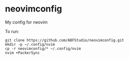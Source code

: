 # neovimconfig
My config for neovim

To run:
```
git clone https://github.com/ABFStudio/neovimconfig.git
mkdir -p ~/.config/nvim
cp -r neovimconfig/* ~/.config/nvim
nvim +PackerSync
```

